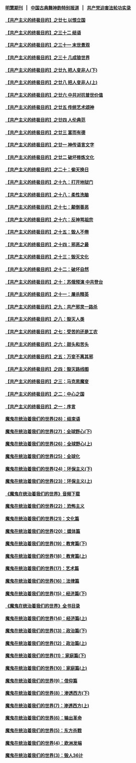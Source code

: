 #### [明慧期刊](https://github.com/gfw-breaker/mh-qikan) &nbsp;&nbsp;|&nbsp;&nbsp; [中国古典舞神韵特别报道](https://github.com/gfw-breaker/mh-news/blob/master/shenyun.md?t=07082337) &nbsp;&nbsp;|&nbsp;&nbsp; [共产党迫害法轮功实录](https://github.com/gfw-breaker/mh-news/blob/master/README.md?t=07082337)  

#### [【共产主义的终极目的】之廿七 以恨立国](../pages/nsc422/n11336944.md?t=07082337) 

#### [【共产主义的终极目的】之三十二 结语](../pages/nsc422/n11360535.md?t=07082337) 

#### [【共产主义的终极目的】之三十一 末世景观](../pages/nsc422/n11351129.md?t=07082337) 

#### [【共产主义的终极目的】之三十 几成狼世界](../pages/nsc422/n11348280.md?t=07082337) 

#### [【共产主义的终极目的】之廿九 把人变非人(下)](../pages/nsc422/n11344140.md?t=07082337) 

#### [【共产主义的终极目的】之廿八 把人变非人(上)](../pages/nsc422/n11340492.md?t=07082337) 

#### [【共产主义的终极目的】之廿六 中共对抗普世价值](../pages/nsc422/n11324785.md?t=07082337) 

#### [【共产主义的终极目的】之廿五 传统艺术颂神](../pages/nsc422/n11296396.md?t=07082337) 

#### [【共产主义的终极目的】之廿四 人伦典范](../pages/nsc422/n11296397.md?t=07082337) 

#### [【共产主义的终极目的】之廿三 富而有德](../pages/nsc422/n11283598.md?t=07082337) 

#### [【共产主义的终极目的】之廿一 神传语言文字](../pages/nsc422/n11263265.md?t=07082337) 

#### [【共产主义的终极目的】之廿二 破坏修炼文化](../pages/nsc422/n11245728.md?t=07082337) 

#### [【共产主义的终极目的】之二十：偷天换日](../pages/nsc422/n11238846.md?t=07082337) 

#### [【共产主义的终极目的】之十九：打开地狱门](../pages/nsc422/n11206376.md?t=07082337) 

#### [【共产主义的终极目的】之十八：柔性洗脑](../pages/nsc422/n11199994.md?t=07082337) 

#### [【共产主义的终极目的】之十七：颠倒善恶](../pages/nsc422/n11179782.md?t=07082337) 

#### [【共产主义的终极目的】之十六：反神骂祖宗](../pages/nsc422/n11166798.md?t=07082337) 

#### [【共产主义的终极目的】之十五：毁人不倦](../pages/nsc422/n11166792.md?t=07082337) 

#### [【共产主义的终极目的】之十四：邪恶之最](../pages/nsc422/n11150249.md?t=07082337) 

#### [【共产主义的终极目的】之十三：毁灭文化](../pages/nsc422/n11135227.md?t=07082337) 

#### [【共产主义的终极目的】之十二：破坏自然](../pages/nsc422/n11135214.md?t=07082337) 

#### [【共产主义的终极目的】之十：苏俄预演 中共登台](../pages/nsc422/n11118424.md?t=07082337) 

#### [【共产主义的终极目的】之十一：屠杀精英](../pages/nsc422/n11118442.md?t=07082337) 

#### [【共产主义的终极目的】之九：共产邪灵一路杀](../pages/nsc422/n11114139.md?t=07082337) 

#### [【共产主义的终极目的】之八：毁灭人类](../pages/nsc422/n11108503.md?t=07082337) 

#### [【共产主义的终极目的】之七：受苦的还是工农](../pages/nsc422/n11101809.md?t=07082337) 

#### [【共产主义的终极目的】之六：甜头和苦头](../pages/nsc422/n11096971.md?t=07082337) 

#### [【共产主义的终极目的】之五：万变不离其邪](../pages/nsc422/n11091285.md?t=07082337) 

#### [【共产主义的终极目的】之四：毁灭路线图](../pages/nsc422/n11086284.md?t=07082337) 

#### [【共产主义的终极目的】之三：马克思魔变](../pages/nsc422/n11061941.md?t=07082337) 

#### [【共产主义的终极目的】之二：中心之国](../pages/nsc422/n11047728.md?t=07082337) 

#### [【共产主义的终极目的】之一：序言](../pages/nsc422/n11086077.md?t=07082337) 

#### [魔鬼在统治着我们的世界(28)：结束语](../pages/nsc422/n10936246.md?t=07082337) 

#### [魔鬼在统治着我们的世界(27)：全球野心(下)](../pages/nsc422/n10928319.md?t=07082337) 

#### [魔鬼在统治着我们的世界(26)：全球野心(上)](../pages/nsc422/n10900318.md?t=07082337) 

#### [魔鬼在统治着我们的世界(25)：全球化](../pages/nsc422/n10788205.md?t=07082337) 

#### [魔鬼在统治着我们的世界(24)：环保主义(下)](../pages/nsc422/n10695307.md?t=07082337) 

#### [魔鬼在统治着我们的世界(23)：环保主义(上)](../pages/nsc422/n10688613.md?t=07082337) 

#### [《魔鬼在统治着我们的世界》音频下载](../pages/nsc422/n10635553.md?t=07082337) 

#### [魔鬼在统治着我们的世界(22)：恐怖主义](../pages/nsc422/n10614727.md?t=07082337) 

#### [魔鬼在统治着我们的世界(21)：文化篇](../pages/nsc422/n10597706.md?t=07082337) 

#### [魔鬼在统治着我们的世界(20)：媒体篇](../pages/nsc422/n10586579.md?t=07082337) 

#### [魔鬼在统治着我们的世界(19)：教育篇(下)](../pages/nsc422/n10564808.md?t=07082337) 

#### [魔鬼在统治着我们的世界(18)：教育篇(上)](../pages/nsc422/n10526970.md?t=07082337) 

#### [魔鬼在统治着我们的世界(17)：艺术篇](../pages/nsc422/n10499093.md?t=07082337) 

#### [魔鬼在统治着我们的世界(16)：法律篇](../pages/nsc422/n10485969.md?t=07082337) 

#### [魔鬼在统治着我们的世界(15)：经济篇(下)](../pages/nsc422/n10469975.md?t=07082337) 

#### [《魔鬼在统治着我们的世界》全书目录](../pages/nsc422/n10464261.md?t=07082337) 

#### [魔鬼在统治着我们的世界(14)：经济篇(上)](../pages/nsc422/n10457370.md?t=07082337) 

#### [魔鬼在统治着我们的世界(13)：政治篇(下)](../pages/nsc422/n10448270.md?t=07082337) 

#### [魔鬼在统治着我们的世界(12)：政治篇(上)](../pages/nsc422/n10444576.md?t=07082337) 

#### [魔鬼在统治着我们的世界(11)：家庭篇(下)](../pages/nsc422/n10440961.md?t=07082337) 

#### [魔鬼在统治着我们的世界(10)：家庭篇(上)](../pages/nsc422/n10435448.md?t=07082337) 

#### [魔鬼在统治着我们的世界(9)：信仰篇](../pages/nsc422/n10432159.md?t=07082337) 

#### [魔鬼在统治着我们的世界(8)：渗透西方(下)](../pages/nsc422/n10429603.md?t=07082337) 

#### [魔鬼在统治着我们的世界(7)：渗透西方(上)](../pages/nsc422/n10426013.md?t=07082337) 

#### [魔鬼在统治着我们的世界(6)：输出革命](../pages/nsc422/n10421536.md?t=07082337) 

#### [魔鬼在统治着我们的世界(5)：东方杀戮](../pages/nsc422/n10417707.md?t=07082337) 

#### [魔鬼在统治着我们的世界(4)：欧洲发端](../pages/nsc422/n10414890.md?t=07082337) 

#### [魔鬼在统治着我们的世界(3)：毁人36计](../pages/nsc422/n10411583.md?t=07082337) 

